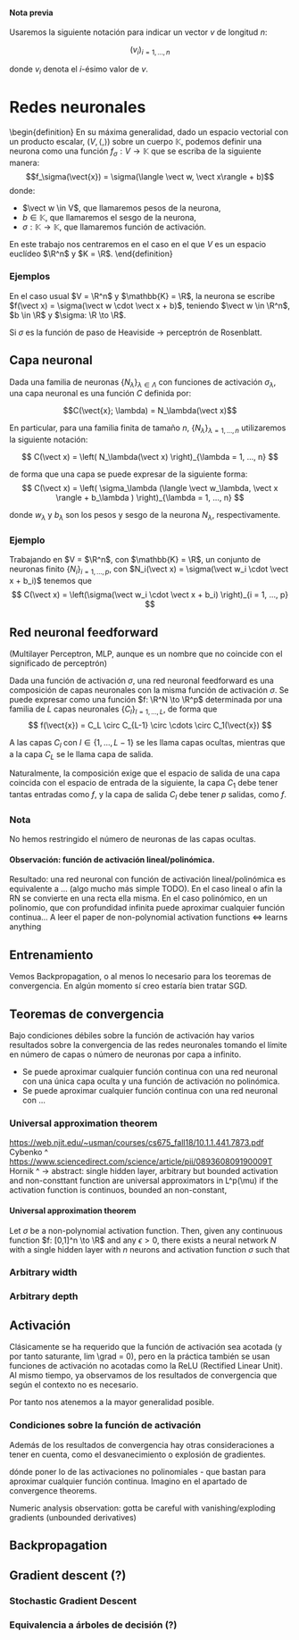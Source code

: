 #### Nota previa
<!-- TODO: mover esto a un apartado previo -->
Usaremos la siguiente notación para indicar un vector $v$ de longitud $n$:

$$\left( v_i \right)_{i = 1, ..., n}$$

donde $v_i$ denota el $i$-ésimo valor de $v$.
# Redes neuronales

<!-- ## Neurona -->
<!-- reminder:
espacio prehilbertiano = producto escalar.
espacio de hilbert = espacio prehilbertiano completo.
espacio euclídeo = espacio de hilbert de dimensión finita

ie, el caso usual es el euclídeo 
-->
<!-- TODO: ver qué poner exactamente: euclídeo (finito) o Hilbert (caso general) -->
\begin{definition}
En su máxima generalidad, dado un espacio vectorial con un producto escalar, $(V, \langle , \rangle)$ sobre un cuerpo $\mathbb{K}$, podemos definir una neurona como una función $f_\sigma: V \to \mathbb{K}$ que se escriba de la siguiente manera: 
$$f_\sigma(\vect{x}) = \sigma(\langle \vect w, \vect x\rangle + b)$$ 
donde:

- $\vect w \in V$, que llamaremos pesos de la neurona,
- $b \in \mathbb{K}$, que llamaremos el sesgo de la neurona,
- $\sigma: \mathbb{K} \to \mathbb{K}$, que llamaremos función de activación. 

En este trabajo nos centraremos en el caso en el que $V$ es un espacio euclídeo $\R^n$ y $K = \R$.
\end{definition}
### Ejemplos

En el caso usual $V = \R^n$ y $\mathbb{K} = \R$, la neurona se escribe $f(\vect x) = \sigma(\vect w \cdot \vect x + b)$, teniendo $\vect w \in \R^n$, $b \in \R$ y $\sigma: \R \to \R$. 

Si $\sigma$ es la función de paso de Heaviside -> perceptrón de Rosenblatt.

## Capa neuronal
<!-- TODO: también lo de docs/producto escalar/EV/EHilbertl
-->
Dada una familia de neuronas $\{N_\lambda \}_{\lambda \in \Lambda}$ con funciones de activación $\sigma_\lambda$, una capa neuronal es una función $C$ definida por:

$$C(\vect{x}; \lambda) = N_\lambda(\vect x)$$

En particular, para una familia finita de tamaño $n$, $\{N_\lambda\}_{\lambda = 1, ..., n}$ utilizaremos la siguiente notación:

$$ C(\vect x) = \left( N_\lambda(\vect x) \right)_{\lambda = 1, ..., n} $$

de forma que una capa se puede expresar de la siguiente forma:
$$ 
    C(\vect x) = \left( \sigma_\lambda (\langle \vect w_\lambda, \vect x \rangle + b_\lambda ) \right)_{\lambda = 1, ..., n} 
$$

donde $w_\lambda$ y $b_\lambda$ son los pesos y sesgo de la neurona $N_\lambda$, respectivamente.

### Ejemplo

Trabajando en $V = $\R^n$, con $\mathbb{K} = \R$, un conjunto de neuronas finito $\{N_i\}_{i = 1, ..., p}$, con $N_i(\vect x) = \sigma(\vect w_i \cdot \vect x + b_i)$ tenemos que
$$
C(\vect x) = \left(\sigma(\vect w_i \cdot \vect x + b_i) \right)_{i = 1, ..., p}
$$
<!-- Dado un espacio vectorial con un producto escalar $(V, \langle , \rangle)$, sobre un cuerpo $\mathbb{K}$, una capa neuronal es una función $C: V \to \mathbb K$ determinada por una familia $\{n_\lambda \}_{\lambda \in \Lambda} con la misma función de activación, de forma que si -->

<!--Dada una función de activación $\sigma$, una capa neuronal es una función $-->
<!--$$C(\vect{x}) = \sigma(W \vect{x} + \vect{b})$$

donde:

- $W \in \R^{p \times N}$ es la matriz de pesos, donde cada fila $W_i$ es el vector de pesos de la neurona $n_i$,
- $\vect{b} \in \R^p$ es el vector de sesgos de las neuronas.
-->

## Red neuronal feedforward

(Multilayer Perceptron, MLP, aunque es un nombre que no coincide con el significado de perceptrón)

Dada una función de activación $\sigma$, una red neuronal feedforward es una composición de capas neuronales con la misma función de activación $\sigma$. Se puede expresar como una función $f: \R^N \to \R^p$ determinada por una familia de $L$ capas neuronales $\{C_l\}_{l=1,...,L}$, de forma que
$$
    f(\vect{x}) = C_L \circ C_{L-1} \circ \cdots \circ C_1(\vect{x})
$$

A las capas $C_l$ con $l \in \{1,...,L - 1\}$ se les llama capas ocultas, mientras que a la capa $C_L$ se le llama capa de salida.

Naturalmente, la composición exige que el espacio de salida de una capa coincida con el espacio de entrada de la siguiente, la capa $C_1$ debe tener tantas entradas como $f$, y la capa de salida $C_l$ debe tener $p$ salidas, como $f$.

### Nota
No hemos restringido el número de neuronas de las capas ocultas.

#### Observación: función de activación lineal/polinómica.
Resultado: una red neuronal con función de activación lineal/polinómica es equivalente a ... (algo mucho más simple TODO). En el caso lineal o afín la RN se convierte en una recta ella misma. En el caso polinómico, en un polinomio, que con profundidad infinita puede aproximar cualquier función continua... A leer el paper de non-polynomial activation functions <=> learns anything

## Entrenamiento

Vemos Backpropagation, o al menos lo necesario para los teoremas de convergencia. En algún momento sí creo estaría bien tratar SGD.
## Teoremas de convergencia
Bajo condiciones débiles sobre la función de activación hay varios resultados sobre la convergencia de las redes neuronales tomando el límite en número de capas o número de neuronas por capa a infinito. 
<!-- Número de capas y número de neuronas por capa acotado también había algo -->
- Se puede aproximar cualquier función continua con una red neuronal con una única capa oculta y una función de activación no polinómica.
- Se puede aproximar cualquier función continua con una red neuronal con ...


### Universal approximation theorem    
https://web.njit.edu/~usman/courses/cs675_fall18/10.1.1.441.7873.pdf
Cybenko ^
https://www.sciencedirect.com/science/article/pii/089360809190009T
Hornik ^ ->
abstract:
single hidden layer, arbitrary but bounded activation and non-consttant function are universal approximators in L^p(\mu)
if the activation function is continuos, bounded an non-constant, 

#### Universal approximation theorem
Let $\sigma$ be a non-polynomial activation function. Then, given any continuous function $f: [0,1]^n \to \R$ and any $\epsilon > 0$, there exists a neural network $N$ with a single hidden layer with $n$ neurons and activation function $\sigma$ such that

### Arbitrary width

### Arbitrary depth


## Activación
Clásicamente se ha requerido que la función de activación sea acotada (y por tanto saturante, lim \grad = 0), pero en la práctica también se usan funciones de activación no acotadas como la ReLU (Rectified Linear Unit). Al mismo tiempo, ya observamos de los resultados de convergencia que según el contexto no es necesario.
 <!--  TODO: bueno, hay un resultado en el que se requiere que la función de activación esté acotada, pero bueno-->
Por tanto nos atenemos a la mayor generalidad posible.

### Condiciones sobre la función de activación
<!-- TODO: -->
Además de los resultados de convergencia hay otras consideraciones a tener en cuenta, como el desvanecimiento o explosión de gradientes. 
<!-- https://en.wikipedia.org/wiki/Activation_function -->

<!-- todo esto ya es redundante teniendo los resultados de convergencia -->
dónde poner lo de las activaciones no polinomiales - que bastan para aproximar cualquier función continua. Imagino en el apartado de convergence theorems.

Numeric analysis observation: gotta be careful with vanishing/exploding gradients (unbounded derivatives)



## Backpropagation

## Gradient descent (?)
### Stochastic Gradient Descent
<!-- esta última probablemente en otro apartado posterior? -->
<!-- TODO: unir estos? -->



### Equivalencia a árboles de decisión (?)
